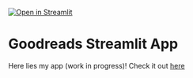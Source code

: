 [![Open in Streamlit](https://static.streamlit.io/badges/streamlit_badge_black_white.svg)](http://www.tylerjrichards.com/books_reco.html)

# Goodreads Streamlit App

Here lies my app (work in progress)! Check it out [here](https://share.streamlit.io/paulinafigol/streamlit_demo/books.py)
